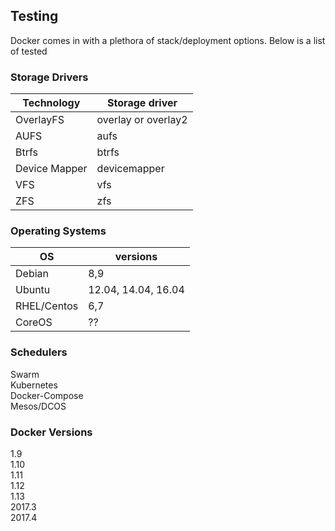 ## Testing

Docker comes in with a plethora of stack/deployment options. Below is a list of tested


### Storage Drivers

Technology | Storage driver
----|----
OverlayFS  | overlay or overlay2
AUFS       | aufs
Btrfs      |  btrfs
Device Mapper |  devicemapper
VFS        |   vfs
ZFS        |   zfs


### Operating Systems

OS|versions
----|----
Debian| 8,9
Ubuntu |12.04, 14.04, 16.04
RHEL/Centos |6,7
CoreOS|??


### Schedulers

Swarm  
Kubernetes  
Docker-Compose  
Mesos/DCOS  


### Docker Versions
1.9   
1.10  
1.11  
1.12  
1.13  
2017.3  
2017.4  
